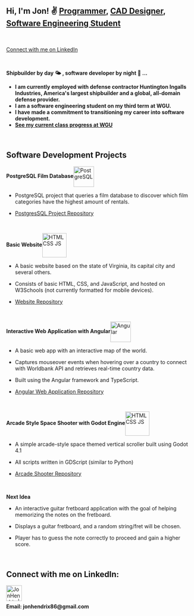 <h2>Hi, I'm Jon! ✌ <a href="https://github.com/skybound987" target="_blank">Programmer</a>, <a href="https://www.linkedin.com/in/jonny-hendrix/" target="_blank">CAD Designer</a>, <a href="https://www.wgu.edu/online-it-degrees/software-engineering-bachelors-program.html" target="_blank">Software Engineering Student</a></h2><br>

<a href="https://www.linkedin.com/in/jonny-hendrix/" target="_blank">Connect with me on LinkedIn</a><br>

<br>

<b>Shipbuilder by day 🌤 , software developer by night 🌙 ... </b>
  - <b>I am currently employed with defense contractor Huntington Ingalls Industries, America's largest shipbuilder and a global, all-domain defense provider.</b>
  - <b>I am a software engineering student on my third term at WGU.</b>
  - <b>I have made a commitment to transitioning my career into software development.</b>
  - <b><a href="https://github.com/skybound987/WGU-Class-Progress" target="_blank">See my current class progress at WGU</a></b>

<br>
<h2>Software Development Projects</h2>


<b>PostgreSQL Film Database</b><a href="https://github.com/skybound987/PostgreSQL-Project" target="_blank"><img align="center" alt="PostgreSQL" src="https://www.logo.wine/a/logo/PostgreSQL/PostgreSQL-Logo.wine.svg" width="55px"/></a>
  - <p>PostgreSQL project that queries a film database to discover which film categories have the highest amount of rentals.</p>
  - <p><a href="https://github.com/skybound987/PostgreSQL-Project" target="_blank">PostgresSQL Project Repository</a></p><br>


<b>Basic Website</b><a href="https://github.com/skybound987/Virginia-Website-Project" target="_blank"><img align="center" alt="HTML CSS JS" src="https://github.com/skybound987/skybound987/assets/100818602/d27be88e-31a9-448a-9b4a-4711e42ae5a9" width="65px"/></a>
  - <p>A basic website based on the state of Virginia, its capital city and several others.</p>
  - <p>Consists of basic HTML, CSS, and JavaScript, and hosted on W3Schools (not currently formatted for mobile devices).</p>
  - <p><a href="https://github.com/skybound987/Virginia-Website-Project" target="_blank">Website Repository</a></p><br>

<b>Interactive Web Application with Angular</b><a href="https://github.com/skybound987/Angular-Web-App" target="_blank"><img align="center" alt="Angular" src="https://github.com/skybound987/skybound987/assets/100818602/4a8425de-44de-4f60-a8e2-737d05265678" width="55px"/></a>
  - <p>A basic web app with an interactive map of the world.</p>
  - <p>Captures mouseover events when hovering over a country to connect with Worldbank API and retrieves real-time country data.</p>
  - <p>Built using the Angular framework and TypeScript.</p>
  - <p><a href="https://github.com/skybound987/Angular-Web-App" target="_blank">Angular Web Application Repository</a></p><br>

<b>Arcade Style Space Shooter with Godot Engine</b><a href="https://github.com/skybound987/arcade-shooter" target="_blank"><img align="center" alt="HTML CSS JS" src="https://github.com/skybound987/skybound987/assets/100818602/f263ddbf-a5be-449b-a3d9-3423c6cfdd36" width="65px"/></a>
  - <p>A simple arcade-style space themed vertical scroller built using Godot 4.1</p>
  - <p>All scripts written in GDScript (similar to Python)</p>
  - <p><a href="https://github.com/skybound987/arcade-shooter" target="_blank">Arcade Shooter Repository</a></p><br>

<b>Next Idea</b>
  - <p>An interactive guitar fretboard application with the goal of helping memorizing the notes on the fretboard.</p>
  - <p>Displays a guitar fretboard, and a random string/fret will be chosen.</p>
  - <p>Player has to guess the note correctly to proceed and gain a higher score.</p>

<br>
<h2>Connect with me on LinkedIn:</h2>

[<img align="left" alt="JonHendrix | LinkedIn" width="42px" src="https://cdn.jsdelivr.net/npm/simple-icons@v3/icons/linkedin.svg" target="_blank"/>][linkedin]

[linkedin]: https://www.linkedin.com/in/jonny-hendrix/

<br><br>
<p><b>Email: jonhendrix86@gmail.com</b></p>
<br>
<!--
**skybound987/skybound987** is a ✨ _special_ ✨ repository because its `README.md` (this file) appears on your GitHub profile.

Here are some ideas to get you started:

- 🔭 I’m currently working on ...
- 🌱 I’m currently learning ...
- 👯 I’m looking to collaborate on ...
- 🤔 I’m looking for help with ...
- 💬 Ask me about ...
- 📫 How to reach me: ...
- 😄 Pronouns: ...
- ⚡ Fun fact: ...
-->
